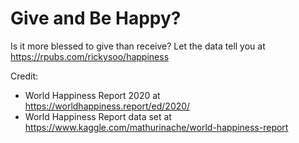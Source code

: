 # Give and Be Happy?
Is it more blessed to give than receive? Let the data tell you at https://rpubs.com/rickysoo/happiness

Credit:
- World Happiness Report 2020 at https://worldhappiness.report/ed/2020/
- World Happiness Report data set at https://www.kaggle.com/mathurinache/world-happiness-report
